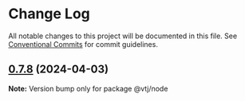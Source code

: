 # Change Log

All notable changes to this project will be documented in this file.
See [Conventional Commits](https://conventionalcommits.org) for commit guidelines.

## [0.7.8](https://gitee.com/newgateway/vtj/compare/@vtj/node@0.7.7...@vtj/node@0.7.8) (2024-04-03)

**Note:** Version bump only for package @vtj/node
